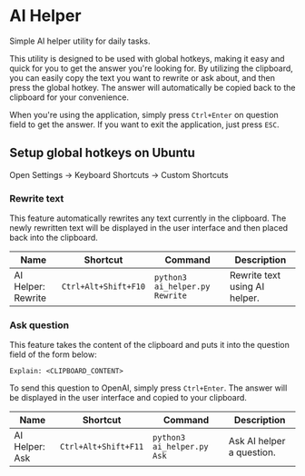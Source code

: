# AI Helper

Simple AI helper utility for daily tasks.

This utility is designed to be used with global hotkeys, making it easy and quick for you to get the answer
you're looking for. By utilizing the clipboard, you can easily copy the text you want to rewrite or ask about,
and then press the global hotkey. The answer will automatically be copied back to the clipboard for your convenience.

When you're using the application, simply press `Ctrl+Enter` on question field to get the answer.
If you want to exit the application, just press `ESC`.

## Setup global hotkeys on Ubuntu

Open Settings -> Keyboard Shortcuts -> Custom Shortcuts

### Rewrite text

This feature automatically rewrites any text currently in the clipboard.
The newly rewritten text will be displayed in the user interface and then placed back into the clipboard.

| Name               | Shortcut             | Command                        | Description                   |
|--------------------|----------------------|--------------------------------|-------------------------------|
| AI Helper: Rewrite | `Ctrl+Alt+Shift+F10` | `python3 ai_helper.py Rewrite` | Rewrite text using AI helper. |

### Ask question

This feature takes the content of the clipboard and puts it into the question field of the form below:

```
Explain: <CLIPBOARD_CONTENT>
```

To send this question to OpenAI, simply press `Ctrl+Enter`. The answer will be displayed in the user interface and
copied to your clipboard.

| Name           | Shortcut             | Command                    | Description               |
|----------------|----------------------|----------------------------|---------------------------|
| AI Helper: Ask | `Ctrl+Alt+Shift+F11` | `python3 ai_helper.py Ask` | Ask AI helper a question. |

